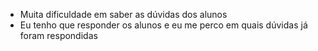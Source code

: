 - Muita dificuldade em saber as dúvidas dos alunos
- Eu tenho que responder os alunos e eu me perco em quais dúvidas já foram respondidas
